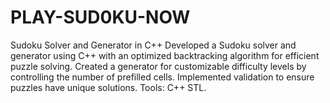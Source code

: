# PLAY-SUD0KU-NOW
Sudoku Solver and Generator in C++ Developed a Sudoku solver and generator using C++ with an optimized backtracking algorithm for efficient puzzle solving. Created a generator for customizable difficulty levels by controlling the number of prefilled cells. Implemented validation to ensure puzzles have unique solutions.  Tools: C++ STL.
